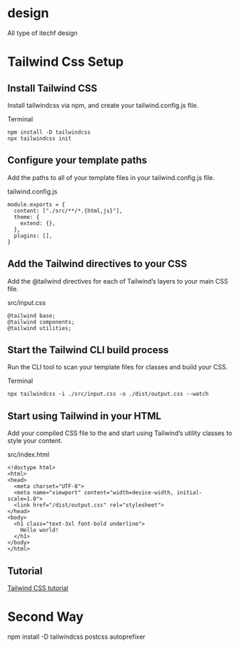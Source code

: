 # design
All type of itechf design

# Tailwind Css Setup

## Install Tailwind CSS
Install tailwindcss via npm, and create your tailwind.config.js file.

Terminal

```
npm install -D tailwindcss
npx tailwindcss init
```
## Configure your template paths
Add the paths to all of your template files in your tailwind.config.js file.

tailwind.config.js

```
module.exports = {
  content: ["./src/**/*.{html,js}"],
  theme: {
    extend: {},
  },
  plugins: [],
}
```

## Add the Tailwind directives to your CSS
Add the @tailwind directives for each of Tailwind’s layers to your main CSS file.

src/input.css

```
@tailwind base;
@tailwind components;
@tailwind utilities;
```

## Start the Tailwind CLI build process
Run the CLI tool to scan your template files for classes and build your CSS.

Terminal
```
npx tailwindcss -i ./src/input.css -o ./dist/output.css --watch
```

## Start using Tailwind in your HTML
Add your compiled CSS file to the <head> and start using Tailwind’s utility classes to style your content.

src/index.html

```
<!doctype html>
<html>
<head>
  <meta charset="UTF-8">
  <meta name="viewport" content="width=device-width, initial-scale=1.0">
  <link href="/dist/output.css" rel="stylesheet">
</head>
<body>
  <h1 class="text-3xl font-bold underline">
    Hello world!
  </h1>
</body>
</html>
```
## Tutorial

[Tailwind CSS tutorial](https://themesberg.com/blog/tailwind-css/tutorial)


# Second Way


npm install -D tailwindcss postcss autoprefixer